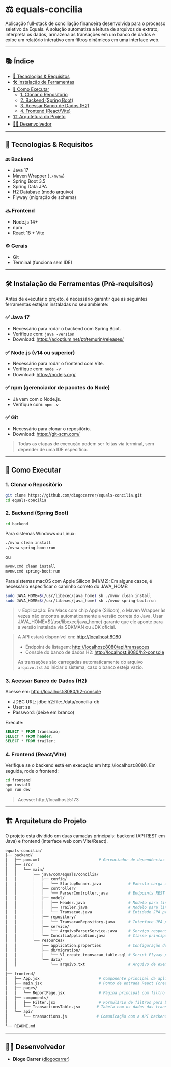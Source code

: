 # ⚖️ equals-concilia

Aplicação full-stack de conciliação financeira desenvolvida para o processo seletivo da Equals. A solução automatiza a leitura de arquivos de extrato, interpreta os dados, armazena as transações em um banco de dados e exibe um relatório interativo com filtros dinâmicos em uma interface web.

---

## 📚 Índice

- [🧰 Tecnologias & Requisitos](#tecnologias--requisitos)
- [🛠️ Instalação de Ferramentas](#instalação-de-ferramentas)
- [🚀 Como Executar](#como-executar)
  - [1. Clonar o Repositório](#1-clonar-o-repositório)
  - [2. Backend (Spring Boot)](#2-backend-spring-boot)
  - [3. Acessar Banco de Dados (H2)](#3-acessar-banco-de-dados-h2)
  - [4. Frontend (React/Vite)](#4-frontend-reactvite)
- [🏗️ Arquitetura do Projeto](#arquitetura-do-projeto)
- [🙋‍♂️ Desenvolvedor](#desenvolvedor)

---

## 🧰 Tecnologias & Requisitos

### 🔙 Backend

- Java 17
- Maven Wrapper (`./mvnw`)
- Spring Boot 3.5
- Spring Data JPA
- H2 Database (modo arquivo)
- Flyway (migração de schema)

### 🔜 Frontend

- Node.js 14+
- npm
- React 18 + Vite

### ⚙️ Gerais

- Git
- Terminal (funciona sem IDE)

---

## 🛠️ Instalação de Ferramentas (Pré-requisitos)

Antes de executar o projeto, é necessário garantir que as seguintes ferramentas estejam instaladas no seu ambiente:

### ✅ Java 17
- Necessário para rodar o backend com Spring Boot.
- Verifique com: `java -version`
- Download: https://adoptium.net/pt/temurin/releases/

### ✅ Node.js (v14 ou superior)
- Necessário para rodar o frontend com Vite.
- Verifique com: `node -v`
- Download: https://nodejs.org/

### ✅ npm (gerenciador de pacotes do Node)
- Já vem com o Node.js.
- Verifique com: `npm -v`

### ✅ Git
- Necessário para clonar o repositório.
- Download: https://git-scm.com/

> Todas as etapas de execução podem ser feitas via terminal, sem depender de uma IDE específica.

---

## 🚀 Como Executar

### 1. Clonar o Repositório

```bash
git clone https://github.com/diogocarrer/equals-concilia.git
cd equals-concilia
```

### 2. Backend (Spring Boot)

```bash
cd backend
```
Para sistemas Windows ou Linux:
```bash
./mvnw clean install
./mvnw spring-boot:run
```
ou
```bash
mvnw.cmd clean install
mvnw.cmd spring-boot:run
```

Para sistemas macOS com Apple Silicon (M1/M2):
Em alguns casos, é necessário especificar o caminho correto do JAVA_HOME:
```bash
sudo JAVA_HOME=$(/usr/libexec/java_home) sh ./mvnw clean install
sudo JAVA_HOME=$(/usr/libexec/java_home) sh ./mvnw spring-boot:run
```
> 💡 Explicação: Em Macs com chip Apple (Silicon), o Maven Wrapper às vezes não encontra automaticamente a versão correta do Java. Usar JAVA_HOME=$(/usr/libexec/java_home) garante que ele aponte para a versão instalada via SDKMAN ou JDK oficial.

> A API estará disponível em: [http://localhost:8080](http://localhost:8080)  
> - Endpoint de listagem: [http://localhost:8080/api/transacoes](http://localhost:8080/api/transacoes)  
> - Console do banco de dados H2: [http://localhost:8080/h2-console](http://localhost:8080/h2-console)
>
> As transações são carregadas automaticamente do arquivo `arquivo.txt` ao iniciar o sistema, caso o banco esteja vazio.

### 3. Acessar Banco de Dados (H2)

Acesse em: [http://localhost:8080/h2-console](http://localhost:8080/h2-console)

- JDBC URL: jdbc:h2:file:./data/concilia-db
- User: sa
- Password: (deixe em branco)

Execute:

```sql
SELECT * FROM transacao;
SELECT * FROM header;
SELECT * FROM trailer;
```

### 4. Frontend (React/Vite)

Verifique se o backend está em execução em http://localhost:8080. Em seguida, rode o frontend:
```bash
cd frontend
npm install
npm run dev
```

> Acesse: http://localhost:5173
> 
---
## 🏗️ Arquitetura do Projeto
O projeto está dividido em duas camadas principais: backend (API REST em Java) e frontend (interface web com Vite/React).

```bash
equals-concilia/
├── backend/
│   ├── pom.xml                          # Gerenciador de dependências Maven
│   ├── src/
│   │   └── main/
│   │       ├── java/com/equals/concilia/
│   │       │   ├── config/
│   │       │   │   └── StartupRunner.java            # Executa carga automática do arquivo .txt ao iniciar o sistema
│   │       │   ├── controller/
│   │       │   │   └── ParserController.java         # Endpoints REST para upload e visualização dos dados
│   │       │   ├── model/
│   │       │   │   ├── Header.java                   # Modelo para linha header do arquivo
│   │       │   │   ├── Trailer.java                  # Modelo para linha trailer
│   │       │   │   └── Transacao.java                # Entidade JPA principal da aplicação (representa uma venda)
│   │       │   ├── repository/
│   │       │   │   └── TransacaoRepository.java      # Interface JPA para persistência das transações
│   │       │   ├── service/
│   │       │   │   └── ArquivoParserService.java     # Serviço responsável por ler, interpretar e salvar os dados
│   │       │   └── ConciliaApplication.java          # Classe principal da aplicação Spring Boot
│   │       └── resources/
│   │           ├── application.properties            # Configuração do banco de dados e porta do servidor
│   │           ├── db/migration/
│   │           │   └── V1_create_transacao_table.sql # Script Flyway para criação da tabela no banco
│   │           └── data/
│   │               └── arquivo.txt                   # Arquivo de exemplo com dados brutos de transações
│
├── frontend/
│   ├── App.jsx                          # Componente principal da aplicação
│   ├── main.jsx                         # Ponto de entrada React (createRoot)
│   ├── pages/
│   │   └── ReportPage.jsx               # Página principal com filtro e relatório de transações
│   ├── components/
│   │   ├── Filter.jsx                   # Formulário de filtros para buscar transações
│   │   └── TransactionsTable.jsx       # Tabela com os dados das transações filtradas
│   └── api/
│       └── transactions.js             # Comunicação com a API backend via axios
│
└── README.md
```

---

## 🙋‍♂️ Desenvolvedor

* **Diogo Carrer** ([diogocarrer](https://github.com/diogocarrer))

